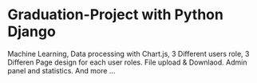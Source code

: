 # Graduation-Project with Python Django

Machine Learning, Data processing with Chart.js, 3 Different users role, 3 Differen Page design for each user roles. File upload & Downlaod. Admin panel and statistics. And more ...

